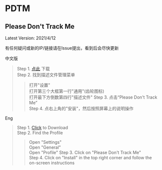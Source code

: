 # PDTM  
Please Don't Track Me  
---------------------------------------  
Latest Version: 2021/4/12  
  
有任何疑问或新的IP/链接请在Issue提出，看到后会尽快更新  
  
  
中文版  
>Step 1. [点此](https://cdn.jsdelivr.net/gh/jimmyk1m/PDTM/PDTM.mobileconfig) 下载  
>Step 2. 找到描述文件管理菜单  
>>打开"设置"  
>>打开第三个大框第一行"通用"(齿轮图标)  
>>打开最下方倒数第四行"描述文件"
>Step 3. 点击“Please Don't Track Me”  
>Step 4. 点右上角的"安装"，然后按照屏幕上的说明操作  
  
  
Eng  
>Step 1. [Click](https://cdn.jsdelivr.net/gh/jimmyk1m/PDTM/PDTM.mobileconfig) to Download  
>Step 2. Find the Profile  
>>Open "Settings"  
>>Open "General"  
>>Open "Profile"
>Step 3. Click on "Please Don't Track Me"  
>Step 4. Click on "Install" in the top right corner and follow the on-screen instructions  
